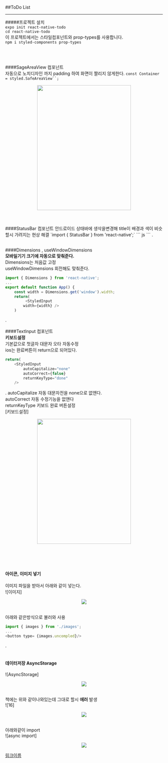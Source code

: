 ##ToDo List
___


#####프로젝트 설치  
`expo init react-native-todo`  
`cd react-native-todo`  
이 프로젝트에서는 스타일컴포넌트와 prop-types를 사용합니다.  
`npm i styled-components prop-types`  
      
</br>
</br>

####SageAreaView 컴포넌트  
자동으로 노치디자인 까지 padding 하여 화면이 짤리지 않게한다.
`const Container = styled.SafeAreaView``;`  
<p align="center"><img src="https://user-images.githubusercontent.com/75245755/113812486-24f16880-97a9-11eb-8d89-839a3511869e.PNG" width="300" height="400"></p> 
</br>
</br>
####StatusBar 컴포넌트  
안드로이드 상태바에 생삭을변경해 title이 배경과 색이 비슷할시 가려지는 현상 해결  
`import { StatusBar } from 'react-native';`  
``` js
<StatusBar
    barStyle="light-content"
    backgroundColor={theme.background}
/>
```  
.
</br>
</br>  

####Dimensions , useWindowDimensions  
**모바일기기 크기에 자동으로 맞춰준다.**  
Dimensions는 처음값 고정   
useWindowDimensions 회전해도 맞춰준다.  
```js
import { Dimensions } from 'react-native';
...
export default function App() {
    const width = Dimensions.get('window').width;
    return(
         <StyledInput 
        width={width} />
    )
```   
.
</br>
</br>
####TextInput 컴포넌트   
**키보드설정**  
기본값으로 첫글자 대문자 오타 자동수정  
ios는 완료버튼이 return으로 되어있다.  
```js
return(
    <StyledInput
        autoCapitalize="none"
        autoCorrect={false}
        returnKeyType="done"
    />
```  
.
autoCapitalize 자동 대문자전을 none으로 없앤다.  
autoCorrect 자동 수정기능을 없앤다  
returnKeyType 키보드 완료 버튼설정  
[키보드설정]<p align="center"><img src="https://user-images.githubusercontent.com/75245755/113812061-5d447700-97a8-11eb-8dfb-9c4904ec8cf1.PNG" width="300" height="400"></p>    
</br>
</br>
#### 아이콘, 이미지 넣기  
이미지 파일을 받아서 아래와 같이 넣는다.  
![이미지]<p align="center"><img src="https://user-images.githubusercontent.com/75245755/113812752-96311b80-97a9-11eb-83ef-33d2df63efdd.PNG"></p>  
아래와 같은방식으로 불러와 사용  
```js
import { images } from './images';
...
<button type= {images.uncompled}/>
``` 
.
</br>
</br>
#### 데이터저장 AsyncStorage  
![AsyncStorage]<p align="center"><img src="(https://user-images.githubusercontent.com/75245755/113813265-86fe9d80-97aa-11eb-9e95-e6fbf33ffd03.PNG"></p>  
책에는 위와 같이나와있는데 그대로 할시 **에러** 발생  
![16]<p align="center"><img src="https://user-images.githubusercontent.com/75245755/113813321-a72e5c80-97aa-11eb-8f90-514c953b3d2e.PNG" ></p>  
아래와같이 import  
![async import]<p align="center"><img src="https://user-images.githubusercontent.com/75245755/113813444-df359f80-97aa-11eb-9895-0e1e0451c341.PNG"></p>





<!-- 링크 -->
[링크이름](링크내용)

